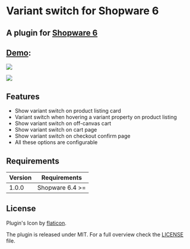 # Variant switch for Shopware 6

## A plugin for [Shopware 6](https://github.com/shopware/platform)

## [Demo](https://imgur.com/gallery/FGEqepO): 

![](https://media.giphy.com/media/jPe0KX39d0oT5sxtqR/giphy.gif)

![](https://i.imgur.com/H5ndVwE.png)

## Features

- Show variant switch on product listing card
- Variant switch when hovering a variant property on product listing
- Show variant switch on off-canvas cart
- Show variant switch on cart page</label>
- Show variant switch on checkout confirm page
- All these options are configurable

## Requirements

| Version 	| Requirements               	|
|---------	|----------------------------	|
| 1.0.0    	| Shopware 6.4 >=	            |

## License
    
Plugin's Icon by [flaticon](https://www.flaticon.com).

The plugin is released under MIT. For a full overview check the [LICENSE](./LICENSE) file.
